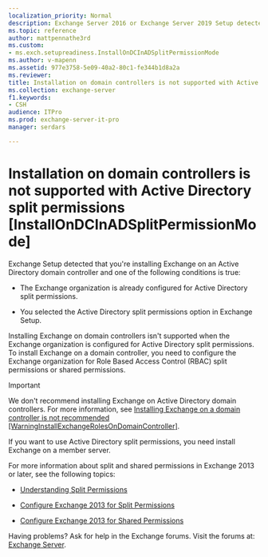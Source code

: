 ```yaml
---
localization_priority: Normal
description: Exchange Server 2016 or Exchange Server 2019 Setup detected that you're installing Exchange on a domain controller in an Active Directory split permissions organization.
ms.topic: reference
author: mattpennathe3rd
ms.custom:
- ms.exch.setupreadiness.InstallOnDCInADSplitPermissionMode
ms.author: v-mapenn
ms.assetid: 977e3758-5e09-40a2-80c1-fe344b1d8a2a
ms.reviewer: 
title: Installation on domain controllers is not supported with Active Directory split permissions [InstallOnDCInADSplitPermissionMode]
ms.collection: exchange-server
f1.keywords:
- CSH
audience: ITPro
ms.prod: exchange-server-it-pro
manager: serdars

---
```


# Installation on domain controllers is not supported with Active Directory split permissions [InstallOnDCInADSplitPermissionMode]

Exchange Setup detected that you're installing Exchange on an Active Directory domain controller and one of the following conditions is true:

- The Exchange organization is already configured for Active Directory split permissions.

- You selected the Active Directory split permissions option in Exchange Setup.

Installing Exchange on domain controllers isn't supported when the Exchange organization is configured for Active Directory split permissions. To install Exchange on a domain controller, you need to configure the Exchange organization for Role Based Access Control (RBAC) split permissions or shared permissions.

> [!IMPORTANT]
> We don't recommend installing Exchange on Active Directory domain controllers. For more information, see [Installing Exchange on a domain controller is not recommended [WarningInstallExchangeRolesOnDomainController]](ms-exch-setupreadiness-warninginstallexchangerolesondomaincontroller.md).

If you want to use Active Directory split permissions, you need install Exchange on a member server.

For more information about split and shared permissions in Exchange 2013 or later, see the following topics:

- [Understanding Split Permissions](https://docs.microsoft.com/exchange/understanding-split-permissions-exchange-2013-help)

- [Configure Exchange 2013 for Split Permissions](https://docs.microsoft.com/exchange/configure-exchange-2013-for-split-permissions-exchange-2013-help)

- [Configure Exchange 2013 for Shared Permissions](https://docs.microsoft.com/exchange/configure-exchange-2013-for-shared-permissions-exchange-2013-help)

Having problems? Ask for help in the Exchange forums. Visit the forums at: [Exchange Server](https://go.microsoft.com/fwlink/p/?linkId=60612).
